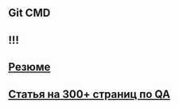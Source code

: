 Git CMD
---
!!!
---
[Резюме](https://drive.google.com/file/d/1-bi-hVMZ8kZqD3Y1pcjQE_BzPB-0mLp-/view?usp=sharing)
---
[Статья на 300+ страниц по QA](https://github.com/VladislavEremeev/QA_bible)
---
